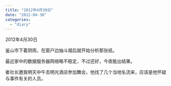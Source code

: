 ```yaml
---
title: "2012年4月30日"
date: "2012-04-30"
categories: 
  - "diary"
---
```


2012年4月30日

釜山市下着阴雨，在窗户边抽斗烟后就开始分析那张纸。

最近家中的数据服务器网络略不稳定，不过还好，今夜能出结果。

崔社长邀我明天中午去明光酒店参加舞会，他找了几个当地名流来，应该是他怀疑与事件有关的人员。
